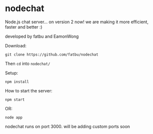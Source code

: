 # nodechat
Node.js chat server... on version 2 now! we are making it more efficient, faster and better :)

developed by fatbu and EamonWong

Download:
```
git clone https://github.com/fatbu/nodechat
```
Then `cd` into `nodechat/`

Setup:
```
npm install
```
How to start the server:
```
npm start
```
OR:
```
node app
```
nodechat runs on port 3000. will be adding custom ports soon
